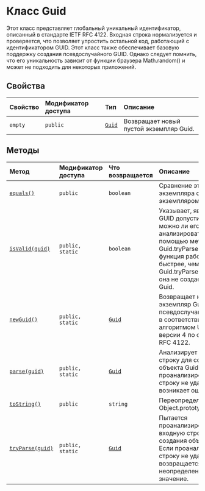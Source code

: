 # <a name="guid-class"></a>Класс Guid







Этот класс представляет глобальный уникальный идентификатор, описанный в стандарте IETF RFC 4122. Входная строка нормализуется и проверяется, что позволяет упростить остальной код, работающий с идентификатором GUID. Этот класс также обеспечивает базовую поддержку создания псевдослучайного GUID. Однако следует помнить, что его уникальность зависит от функции браузера Math.random() и может не подходить для некоторых приложений.



## <a name="properties"></a>Свойства

| Свойство     | Модификатор доступа | Тип | Описание|
|:-------------|:----|:-------|:-----------|
|`empty`     | `public` | [`Guid`](../sp-core-library/guid.md) | Возвращает новый пустой экземпляр Guid. |




## <a name="methods"></a>Методы

| Метод       | Модификатор доступа | Что возвращается  | Описание|
|:-------------|:----|:-------|:-----------|
|[`equals()`](equals-guid.md)     | `public` | `boolean` | Сравнение этого экземпляра с другим экземпляром Guid |
|[`isValid(guid)`](isvalid-guid.md)     | `public, static` | `boolean` | Указывает, является ли GUID допустимым, т. е. можно ли его анализировать с помощью метода Guid.tryParse(). Эта функция работает быстрее, чем Guid.tryParse(), так как она не создает объект Guid. |
|[`newGuid()`](newguid-guid.md)     | `public, static` | [`Guid`](../sp-core-library/guid.md) | Возвращает новый экземпляр Guid с псевдослучайным GUID в соответствии с алгоритмом UUID версии 4 по стандарту RFC 4122. |
|[`parse(guid)`](parse-guid.md)     | `public, static` | [`Guid`](../sp-core-library/guid.md) | Анализирует входную строку для создания объекта Guid. Если проанализировать строку не удается, возникает ошибка. |
|[`toString()`](tostring-guid.md)     | `public` | `string` | Переопределение Object.prototype.toString |
|[`tryParse(guid)`](tryparse-guid.md)     | `public, static` | [`Guid`](../sp-core-library/guid.md) | Пытается проанализировать входную строку для создания объекта Guid. Если проанализировать строку не удается, возвращается неопределенное значение. |






